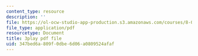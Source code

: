 ```yaml
---
content_type: resource
description: ''
file: https://ol-ocw-studio-app-production.s3.amazonaws.com/courses/8-03sc-physics-iii-vibrations-and-waves-fall-2016/347bed6a809f0dbe6d06a0809524afaf_Dlhma3z57SA.pdf
file_type: application/pdf
resourcetype: Document
title: 3play pdf file
uid: 347bed6a-809f-0dbe-6d06-a0809524afaf
---
```

